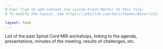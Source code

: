 ```yaml
---
# Feel free to add content and custom Front Matter to this file.
# To modify the layout, see https://jekyllrb.com/docs/themes/#overriding-theme-defaults

layout: home
---
```


List of the past Spinal Cord MRI workshops, linking to the agenda, presentations, minutes of the meeting, results of challenges, etc.
